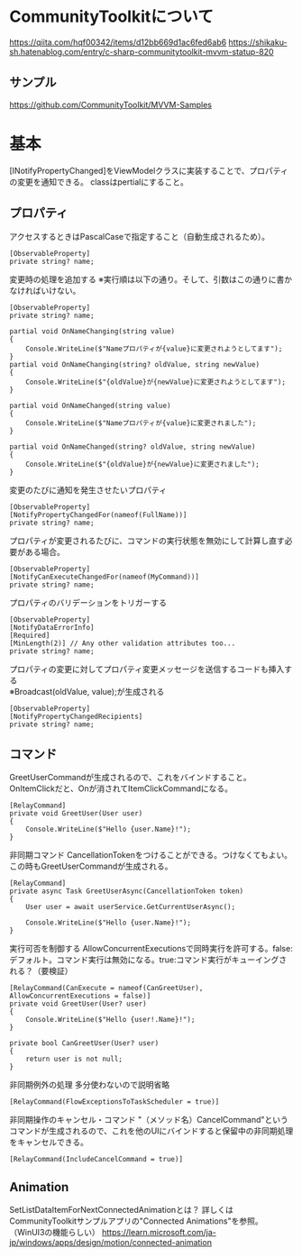 ﻿# CommunityToolkitについて
https://qiita.com/hqf00342/items/d12bb669d1ac6fed6ab6
https://shikaku-sh.hatenablog.com/entry/c-sharp-communitytoolkit-mvvm-statup-820

## サンプル
https://github.com/CommunityToolkit/MVVM-Samples

# 基本
[INotifyPropertyChanged]をViewModelクラスに実装することで、プロパティの変更を通知できる。
classはpertialにすること。

## プロパティ
アクセスするときはPascalCaseで指定すること（自動生成されるため）。
```
[ObservableProperty]
private string? name;
```

変更時の処理を追加する
※実行順は以下の通り。そして、引数はこの通りに書かなければいけない。
```
[ObservableProperty]
private string? name;

partial void OnNameChanging(string value)
{
    Console.WriteLine($"Nameプロパティが{value}に変更されようとしてます");
}
partial void OnNameChanging(string? oldValue, string newValue)
{
    Console.WriteLine($"{oldValue}が{newValue}に変更されようとしてます");
}

partial void OnNameChanged(string value)
{
    Console.WriteLine($"Nameプロパティが{value}に変更されました");
}

partial void OnNameChanged(string? oldValue, string newValue)
{
    Console.WriteLine($"{oldValue}が{newValue}に変更されました");
}
```

変更のたびに通知を発生させたいプロパティ
```
[ObservableProperty]
[NotifyPropertyChangedFor(nameof(FullName))]
private string? name;
```

プロパティが変更されるたびに、コマンドの実行状態を無効にして計算し直す必要がある場合。
```
[ObservableProperty]
[NotifyCanExecuteChangedFor(nameof(MyCommand))]
private string? name;
```

プロパティのバリデーションをトリガーする
```
[ObservableProperty]
[NotifyDataErrorInfo]
[Required]
[MinLength(2)] // Any other validation attributes too...
private string? name;
```

プロパティの変更に対してプロパティ変更メッセージを送信するコードも挿入する  
※Broadcast(oldValue, value);が生成される
```
[ObservableProperty]
[NotifyPropertyChangedRecipients]
private string? name;
```

## コマンド
GreetUserCommandが生成されるので、これをバインドすること。
OnItemClickだと、Onが消されてItemClickCommandになる。
```
[RelayCommand]
private void GreetUser(User user)
{
    Console.WriteLine($"Hello {user.Name}!");
}
```

非同期コマンド
CancellationTokenをつけることができる。つけなくてもよい。
この時もGreetUserCommandが生成される。
```
[RelayCommand]
private async Task GreetUserAsync(CancellationToken token)
{
    User user = await userService.GetCurrentUserAsync();

    Console.WriteLine($"Hello {user.Name}!");
}
```

実行可否を制御する
AllowConcurrentExecutionsで同時実行を許可する。false:デフォルト。コマンド実行は無効になる。true:コマンド実行がキューイングされる？（要検証）
```
[RelayCommand(CanExecute = nameof(CanGreetUser), AllowConcurrentExecutions = false)]
private void GreetUser(User? user)
{
    Console.WriteLine($"Hello {user!.Name}!");
}

private bool CanGreetUser(User? user)
{
    return user is not null;
}
```

非同期例外の処理
多分使わないので説明省略
```
[RelayCommand(FlowExceptionsToTaskScheduler = true)]
```

非同期操作のキャンセル・コマンド
"（メソッド名）CancelCommand"というコマンドが生成されるので、これを他のUIにバインドすると保留中の非同期処理をキャンセルできる。
```
[RelayCommand(IncludeCancelCommand = true)]
```

## Animation
SetListDataItemForNextConnectedAnimationとは？
詳しくはCommunityToolkitサンプルアプリの"Connected Animations"を参照。（WinUI3の機能らしい）
https://learn.microsoft.com/ja-jp/windows/apps/design/motion/connected-animation
